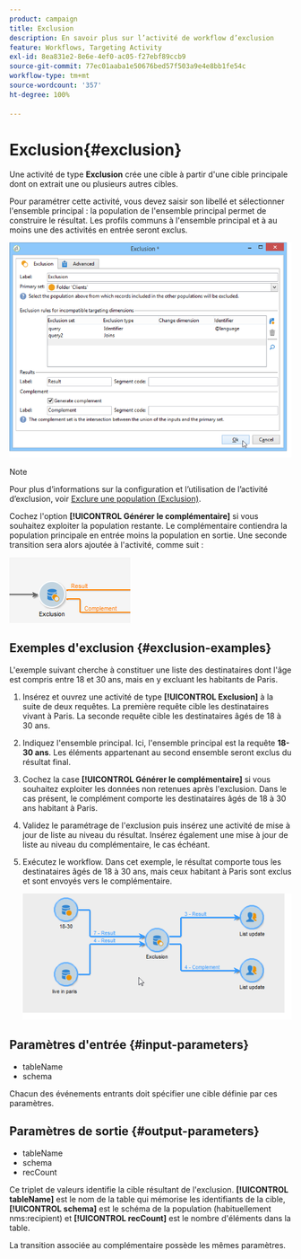 ```yaml
---
product: campaign
title: Exclusion
description: En savoir plus sur l’activité de workflow d’exclusion
feature: Workflows, Targeting Activity
exl-id: 8ea831e2-8e6e-4ef0-ac05-f27ebf89ccb9
source-git-commit: 77ec01aaba1e50676bed57f503a9e4e8bb1fe54c
workflow-type: tm+mt
source-wordcount: '357'
ht-degree: 100%

---
```


# Exclusion{#exclusion}



Une activité de type **Exclusion** crée une cible à partir d&#39;une cible principale dont on extrait une ou plusieurs autres cibles.

Pour paramétrer cette activité, vous devez saisir son libellé et sélectionner l&#39;ensemble principal : la population de l&#39;ensemble principal permet de construire le résultat. Les profils communs à l&#39;ensemble principal et à au moins une des activités en entrée seront exclus.

![](assets/s_user_segmentation_exclu.png)

>[!NOTE]
>
>Pour plus d’informations sur la configuration et l’utilisation de l’activité d’exclusion, voir [Exclure une population (Exclusion)](targeting-workflows.md#excluding-a-population--exclusion-).

Cochez l&#39;option **[!UICONTROL Générer le complémentaire]** si vous souhaitez exploiter la population restante. Le complémentaire contiendra la population principale en entrée moins la population en sortie. Une seconde transition sera alors ajoutée à l&#39;activité, comme suit :

![](assets/s_user_segmentation_exclu_compl.png)

## Exemples d&#39;exclusion {#exclusion-examples}

L&#39;exemple suivant cherche à constituer une liste des destinataires dont l&#39;âge est compris entre 18 et 30 ans, mais en y excluant les habitants de Paris.

1. Insérez et ouvrez une activité de type **[!UICONTROL Exclusion]** à la suite de deux requêtes. La première requête cible les destinataires vivant à Paris. La seconde requête cible les destinataires âgés de 18 à 30 ans.
1. Indiquez l&#39;ensemble principal. Ici, l&#39;ensemble principal est la requête **18-30 ans**. Les éléments appartenant au second ensemble seront exclus du résultat final.
1. Cochez la case **[!UICONTROL Générer le complémentaire]** si vous souhaitez exploiter les données non retenues après l&#39;exclusion. Dans le cas présent, le complément comporte les destinataires âgés de 18 à 30 ans habitant à Paris.
1. Validez le paramétrage de l&#39;exclusion puis insérez une activité de mise à jour de liste au niveau du résultat. Insérez également une mise à jour de liste au niveau du complémentaire, le cas échéant.
1. Exécutez le workflow. Dans cet exemple, le résultat comporte tous les destinataires âgés de 18 à 30 ans, mais ceux habitant à Paris sont exclus et sont envoyés vers le complémentaire.

   ![](assets/exclusion_example.png)

## Paramètres d&#39;entrée {#input-parameters}

* tableName
* schema

Chacun des événements entrants doit spécifier une cible définie par ces paramètres.

## Paramètres de sortie {#output-parameters}

* tableName
* schema
* recCount

Ce triplet de valeurs identifie la cible résultant de l&#39;exclusion. **[!UICONTROL tableName]** est le nom de la table qui mémorise les identifiants de la cible, **[!UICONTROL schema]** est le schéma de la population (habituellement nms:recipient) et **[!UICONTROL recCount]** est le nombre d&#39;éléments dans la table.

La transition associée au complémentaire possède les mêmes paramètres.
